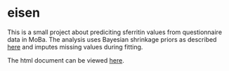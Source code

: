 # eisen

This is a small project about prediciting sferritin values from questionnaire data in MoBa.
The analysis uses Bayesian shrinkage priors as described [here](https://betanalpha.github.io/assets/case_studies/bayes_sparse_regression.html) and imputes missing values during fitting.

The html document can be viewed [here](http://htmlpreview.github.io/?https://github.com/gbiele/eisen/blob/master/test_horseshoe.html).
